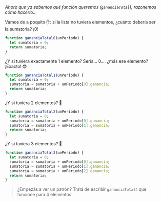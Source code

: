 _Ahora que ya sabemos qué función queremos (`gananciaTotal`), razonemos cómo hacerlo..._

Vamos de a poquito :hand:: si la lista no tuviera elementos, ¿cuánto debería ser la sumatoria? ¡0!

```javascript
function gananciaTotal0(unPeriodo) {
  let sumatoria = 0;
  return sumatoria;
}
```

¿Y si tuviera exactamente 1 elemento? Sería... 0.... ¿más ese elemento? ¡Exacto! :sunglasses:

```javascript
function gananciaTotal1(unPeriodo) {
  let sumatoria = 0;
  sumatoria = sumatoria + unPeriodo[0].ganancia;
  return sumatoria;
}
```

¿Y si tuviera 2 elementos? :thought_balloon:

```javascript
function gananciaTotal2(unPeriodo) {
  let sumatoria = 0;
  sumatoria = sumatoria + unPeriodo[0].ganancia;
  sumatoria = sumatoria + unPeriodo[1].ganancia;
  return sumatoria;
}
```

¿Y si tuviera 3 elementos? :thought_balloon:

```javascript
function gananciaTotal3(unPeriodo) {
  let sumatoria = 0;
  sumatoria = sumatoria + unPeriodo[0].ganancia;
  sumatoria = sumatoria + unPeriodo[1].ganancia;
  sumatoria = sumatoria + unPeriodo[2].ganancia;
  return sumatoria;
}
```

> ¿Empezás a ver un patrón? Tratá de escribir `gananciaTotal4` que funcione para 4 elementos.
